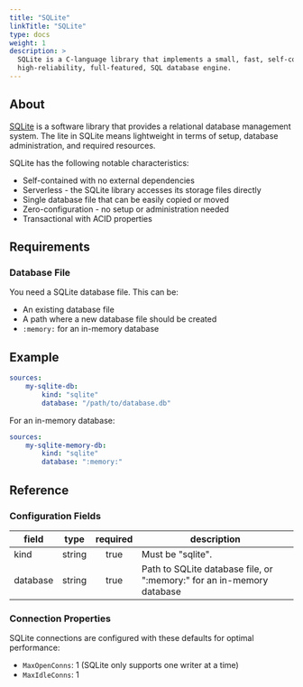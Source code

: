 ```yaml
---
title: "SQLite"
linkTitle: "SQLite"
type: docs
weight: 1
description: >
  SQLite is a C-language library that implements a small, fast, self-contained, 
  high-reliability, full-featured, SQL database engine.
---
```


## About

[SQLite](https://sqlite.org/) is a software library that provides a relational
database management system. The lite in SQLite means lightweight in terms of
setup, database administration, and required resources.

SQLite has the following notable characteristics:

- Self-contained with no external dependencies
- Serverless - the SQLite library accesses its storage files directly
- Single database file that can be easily copied or moved
- Zero-configuration - no setup or administration needed
- Transactional with ACID properties

## Requirements

### Database File

You need a SQLite database file. This can be:

- An existing database file
- A path where a new database file should be created
- `:memory:` for an in-memory database

## Example

```yaml
sources:
    my-sqlite-db:
        kind: "sqlite"
        database: "/path/to/database.db"
```

For an in-memory database:

```yaml
sources:
    my-sqlite-memory-db:
        kind: "sqlite"
        database: ":memory:"
```

## Reference

### Configuration Fields

| **field** | **type** | **required** | **description**                                                       |
|-----------|:--------:|:------------:|-----------------------------------------------------------------------|
| kind      |  string  |     true     | Must be "sqlite".                                                     |
| database  |  string  |     true     | Path to SQLite database file, or ":memory:" for an in-memory database |

### Connection Properties

SQLite connections are configured with these defaults for optimal performance:

- `MaxOpenConns`: 1 (SQLite only supports one writer at a time)
- `MaxIdleConns`: 1
